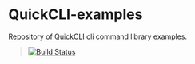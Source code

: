 # QuickCLI-examples
[Repository of QuickCLI](https://github.com/apercova/QuickCLI) cli command library examples.
> [![Build Status](https://travis-ci.org/apercova/QuickCLI-examples.svg?branch=master)](https://travis-ci.org/apercova/QuickCLI-examples)  
